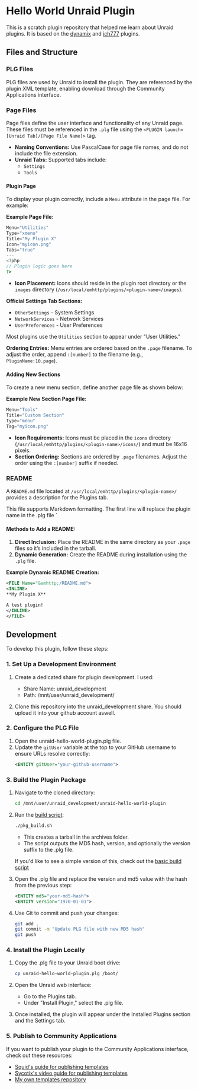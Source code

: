 # Hello World Unraid Plugin

This is a scratch plugin repository that helped me learn about Unraid plugins. It is based on the [dynamix](https://github.com/bergware/dynamix/) and [ich777](https://github.com/ich777/intel-gpu-top/) plugins.

## Files and Structure
### PLG Files
PLG files are used by Unraid to install the plugin. They are referenced by the plugin XML template, enabling download through the Community Applications interface.

### Page Files
Page files define the user interface and functionality of any Unraid page. These files must be referenced in the `.plg` file using the `<PLUGIN launch=[Unraid Tab]/[Page File Name]>` tag.

- **Naming Conventions:** Use PascalCase for page file names, and do not include the file extension.
- **Unraid Tabs:** Supported tabs include:
  - `Settings`
  - `Tools`

#### Plugin Page
To display your plugin correctly, include a `Menu` attribute in the page file. For example:

**Example Page File:**
```php
Menu="Utilities"
Type="xmenu"
Title="My Plugin X"
Icon="myicon.png"
Tabs="true"
---
<?php
// Plugin logic goes here
?>
```

- **Icon Placement:** Icons should reside in the plugin root directory or the `images` directory (`/usr/local/emhttp/plugins/<plugin-name>/images`).

**Official Settings Tab Sections:**
- `OtherSettings` - System Settings
- `NetworkServices` - Network Services
- `UserPreferences` - User Preferences

Most plugins use the `Utilities` section to appear under "User Utilities."

**Ordering Entries:** Menu entries are ordered based on the `.page` filename. To adjust the order, append `:[number]` to the filename (e.g., `PluginName:10.page`).

#### Adding New Sections
To create a new menu section, define another page file as shown below:

**Example New Section Page File:**
```php
Menu="Tools"
Title="Custom Section"
Type="menu"
Tag="myicon.png"
```

- **Icon Requirements:** Icons must be placed in the `icons` directory (`/usr/local/emhttp/plugins/<plugin-name>/icons/`) and must be 16x16 pixels.
- **Section Ordering:** Sections are ordered by `.page` filenames. Adjust the order using the `:[number]` suffix if needed.

### README
A `README.md` file located at `/usr/local/emhttp/plugins/<plugin-name>/` provides a description for the Plugins tab. 

This file supports Markdown formatting. The first line will replace the plugin name in the .plg file `<PLUGIN name="unraid-hello-world-plugin">

#### Methods to Add a README:
1. **Direct Inclusion:** Place the README in the same directory as your `.page` files so it’s included in the tarball.
2. **Dynamic Generation:** Create the README during installation using the `.plg` file.

**Example Dynamic README Creation:**
```xml
<FILE Name="&emhttp;/README.md">
<INLINE>
**My Plugin X**

A test plugin!
</INLINE>
</FILE>
```


## Development
To develop this plugin, follow these steps:

### 1. Set Up a Development Environment
1. Create a dedicated share for plugin development. I used:

    - Share Name: unraid_development
    - Path: /mnt/user/unraid_development/
2. Clone this repository into the unraid_development share. You should upload it into your github account aswell.

### 2. Configure the PLG File
1. Open the unraid-hello-world-plugin.plg file.
2. Update the `gitUser` variable at the top to your GitHub username to ensure URLs resolve correctly:
    ```xml
    <ENTITY gitUser="your-github-username">
    ```

### 3. Build the Plugin Package
1. Navigate to the cloned directory:
    ```bash
    cd /mnt/user/unraid_development/unraid-hello-world-plugin
    ```

2. Run the [build script](/pkg_build.sh):
    ```bash
    ./pkg_build.sh
    ```

    - This creates a tarball in the archives folder.
    - The script outputs the MD5 hash, version, and optionally the version suffix to the .plg file.

    If you'd like to see a simple version of this, check out the [basic build script](/basic_build.sh)

3. Open the .plg file and replace the version and md5 value with the hash from the previous step:
    ```xml
    <ENTITY md5="your-md5-hash">
    <ENTITY version="1970-01-01">
    ```

4. Use Git to commit and push your changes:
    ```bash
    git add .
    git commit -m "Update PLG file with new MD5 hash"
    git push
    ```

### 4. Install the Plugin Locally
1. Copy the .plg file to your Unraid boot drive:
    ```bash
    cp unraid-hello-world-plugin.plg /boot/
    ```

2. Open the Unraid web interface:
    - Go to the Plugins tab.
    - Under "Install Plugin," select the .plg file.

3. Once installed, the plugin will appear under the Installed Plugins section and the Settings tab.
    
### 5. Publish to Community Applications
If you want to publish your plugin to the Community Applications interface, check out these resources:

- [Squid's guide for publishing templates](https://forums.unraid.net/topic/57181-docker-faq/#comment-566084)
- [Sycotix's video guide for publishing templates](https://forums.unraid.net/topic/101424-how-to-publish-docker-templates-to-community-applications-on-unraid/)
- [My own templates repository](https://github.com/Teknicallity/unraid-templates)